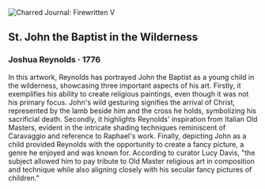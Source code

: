 <div class="artwork-of-the-day">
  <div class="container">
    <div class="img-wrapper">
      <img
        src="https://uploads6.wikiart.org/images/joshua-reynolds/st-john-the-baptist-in-the-wilderness.jpg!Large.jpg"
        alt="Charred Journal: Firewritten V" />
    </div>
    <div class="artwork-detail">
      <div class="artwork-origin"> 
        <h2 class="artwork-name">St. John the Baptist in the Wilderness</h2>
        <h3 class="artist">
          Joshua Reynolds
                    ·  1776
        </h3>
      </div>
      <p class="description">
        <span class="artwork-description-text ng-binding" ng-bind-html="viewModel.ArtworkOfTheDay.Description | unsafe">In this artwork, Reynolds has portrayed John the Baptist as a young child in the wilderness, showcasing three important aspects of his art. Firstly, it exemplifies his ability to create religious paintings, even though it was not his primary focus. John's wild gesturing signifies the arrival of Christ, represented by the lamb beside him and the cross he holds, symbolizing his sacrificial death. Secondly, it highlights Reynolds' inspiration from Italian Old Masters, evident in the intricate shading techniques reminiscent of Caravaggio and reference to Raphael's work. Finally, depicting John as a child provided Reynolds with the opportunity to create a fancy picture, a genre he enjoyed and was known for. According to curator Lucy Davis, "the subject allowed him to pay tribute to Old Master religious art in composition and technique while also aligning closely with his secular fancy pictures of children."</span>
                        <div class="text-shadow-container" ng-show="showShadow" style=""></div>
      </p>
    </div>
  </div>

</div>
